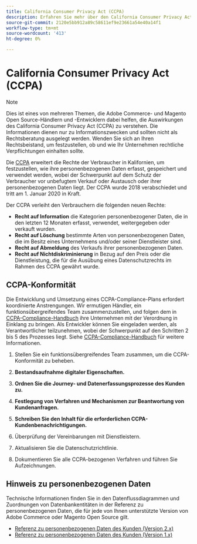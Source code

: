 ```yaml
---
title: California Consumer Privacy Act (CCPA)
description: Erfahren Sie mehr über den California Consumer Privacy Act (CCPA), der die Rechte von Verbrauchern in Kalifornien erweitert, um zu bestimmen, wie ihre personenbezogenen Daten erfasst, gespeichert und verwendet werden.
source-git-commit: 2120e5bb912a89c58611ef9e23661a54e40a14f1
workflow-type: tm+mt
source-wordcount: '413'
ht-degree: 0%

---
```



# California Consumer Privacy Act (CCPA)

>[!NOTE]
>
>Dies ist eines von mehreren Themen, die Adobe Commerce- und Magento Open Source-Händlern und -Entwicklern dabei helfen, die Auswirkungen des California Consumer Privacy Act (CCPA) zu verstehen. Die Informationen dienen nur zu Informationszwecken und sollten nicht als Rechtsberatung ausgelegt werden. Wenden Sie sich an Ihren Rechtsbeistand, um festzustellen, ob und wie Ihr Unternehmen rechtliche Verpflichtungen einhalten sollte.

Die [CCPA](https://oag.ca.gov/privacy/ccpa) erweitert die Rechte der Verbraucher in Kalifornien, um festzustellen, wie ihre personenbezogenen Daten erfasst, gespeichert und verwendet werden, wobei der Schwerpunkt auf dem Schutz der Verbraucher vor unbefugtem Verkauf oder Austausch oder ihrer personenbezogenen Daten liegt. Der CCPA wurde 2018 verabschiedet und tritt am 1. Januar 2020 in Kraft.

Der CCPA verleiht den Verbrauchern die folgenden neuen Rechte:

- **Recht auf Information** die Kategorien personenbezogener Daten, die in den letzten 12 Monaten erfasst, verwendet, weitergegeben oder verkauft wurden.
- **Recht auf Löschung** bestimmte Arten von personenbezogenen Daten, die im Besitz eines Unternehmens und/oder seiner Dienstleister sind.
- **Recht auf Abmeldung** des Verkaufs ihrer personenbezogenen Daten.
- **Recht auf Nichtdiskriminierung** in Bezug auf den Preis oder die Dienstleistung, die für die Ausübung eines Datenschutzrechts im Rahmen des CCPA gewährt wurde.

## CCPA-Konformität

Die Entwicklung und Umsetzung eines CCPA-Compliance-Plans erfordert koordinierte Anstrengungen. Wir ermutigen Händler, ein funktionsübergreifendes Team zusammenzustellen, und folgen dem in [CCPA-Compliance-Handbuch](https://experienceleague.adobe.com/docs/commerce-admin/start/compliance/privacy/compliance-ccpa.html) ihre Unternehmen mit der Verordnung in Einklang zu bringen. Als Entwickler können Sie eingeladen werden, als Verantwortlicher teilzunehmen, wobei der Schwerpunkt auf den Schritten 2 bis 5 des Prozesses liegt. Siehe [CCPA-Compliance-Handbuch](https://experienceleague.adobe.com/docs/commerce-admin/start/compliance/privacy/compliance-ccpa.html) für weitere Informationen.

1. Stellen Sie ein funktionsübergreifendes Team zusammen, um die CCPA-Konformität zu beheben.

1. **Bestandsaufnahme digitaler Eigenschaften.**

1. **Ordnen Sie die Journey- und Datenerfassungsprozesse des Kunden zu.**

1. **Festlegung von Verfahren und Mechanismen zur Beantwortung von Kundenanfragen.**

1. **Schreiben Sie den Inhalt für die erforderlichen CCPA-Kundenbenachrichtigungen.**

1. Überprüfung der Vereinbarungen mit Dienstleistern.

1. Aktualisieren Sie die Datenschutzrichtlinie.

1. Dokumentieren Sie alle CCPA-bezogenen Verfahren und führen Sie Aufzeichnungen.

## Hinweis zu personenbezogenen Daten

Technische Informationen finden Sie in den Datenflussdiagrammen und Zuordnungen von Datenbankentitäten in der Referenz zu personenbezogenen Daten, die für jede von Ihnen unterstützte Version von Adobe Commerce oder Magento Open Source gilt.

- [Referenz zu personenbezogenen Daten des Kunden (Version 2.x)](data-m2.md)
- [Referenz zu personenbezogenen Daten des Kunden (Version 1.x)](data-m1.md)
